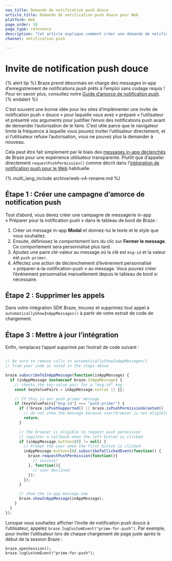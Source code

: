 ```yaml
---
nav_title: Demande de notification push douce
article_title: Demande de notification push douce pour Web
platform: Web
page_order: 19
page_type: reference
description: "Cet article explique comment créer une demande de notification push douce pour votre application Web"
channel: notification push

---
```


# Invite de notification push douce

{% alert tip %}
Braze prend désormais en charge des messages in-app d’enregistrement de notifications push prêts à l’emploi sans codage requis ! Pour en savoir plus, consultez notre [Guide d’amorce de notification push]({{site.baseurl}}/user_guide/message_building_by_channel/push/push_primer_messages/).
{% endalert %}

C’est souvent une bonne idée pour les sites d’implémenter une invite de notification push « douce » pour laquelle vous avez « préparé » l’utilisateur et présenté vos arguments pour justifier l’envoi des notifications push avant de demander l’autorisation de le faire. C’est utile parce que le navigateur limite la fréquence à laquelle vous pouvez inviter l’utilisateur directement, et si l’utilisateur refuse l’autorisation, vous ne pouvez plus la demander à nouveau. 

Cela peut être fait simplement par le biais des [messages in-app déclenchés]({{site.baseurl}}/developer_guide/platform_integration_guides/web/in-app_messaging/in-app_message_delivery/#trigger-types) de Braze pour une expérience utilisateur transparente. Plutôt que d’appeler directement `requestPushPermission()` comme décrit dans l’[intégration de notification push pour le Web]({{site.baseurl}}/developer_guide/platform_integration_guides/web/push_notifications/integration/#step-2-browser-registration) habituelle.

{% multi_lang_include archive/web-v4-rename.md %}

## Étape 1 : Créer une campagne d’amorce de notification push

Tout d’abord, vous devez créer une campagne de messagerie in-app « Préparer pour la notification push » dans le tableau de bord de Braze :

1. Créer un message in-app **Modal** et donnez-lui le texte et le style que vous souhaitez. 
2. Ensuite, définissez le comportement lors du clic sur **Fermer le message**. Ce comportement sera personnalisé plus tard.
3. Ajoutez une paire clé-valeur au message où la clé est `msg-id` et la valeur est `push-primer`.
4. Affectez une action de déclenchement d’événement personnalisé « préparer-à-la-notification-push » au message. Vous pouvez créer l’événement personnalisé manuellement depuis le tableau de bord si nécessaire.

## Étape 2 : Supprimer les appels

Dans votre intégration SDK Braze, trouvez et supprimez tout appel à `automaticallyShowInAppMessages()` à partir de votre extrait de code de chargement.

## Étape 3 : Mettre à jour l’intégration

Enfin, remplacez l’appel supprimé par l’extrait de code suivant :

```javascript

// Be sure to remove calls to automaticallyShowInAppMessages() 
// from your code as noted in the steps above

braze.subscribeToInAppMessage(function(inAppMessage) {
  if (inAppMessage instanceof braze.InAppMessage) {
    // checks the key-value pair for a "msg-id" key
    const keyValuePairs = inAppMessage.extras || {};

    // If this is our push primer message
    if (keyValuePairs["msg-id"] === "push-primer") {
      if (!braze.isPushSupported() || braze.isPushPermissionGranted() || braze.isPushBlocked()) {
        // do not show the message because user/browser is not eligible
        return;
      }

      // the browser is eligible to request push permission
      // register a callback when the left-button is clicked
      if (inAppMessage.buttons[0] != null) {
        // Prompt the user when the first button is clicked
        inAppMessage.buttons[0].subscribeToClickedEvent(function() {
          braze.requestPushPermission(function(){
            // success!
          }, function(){
            // user declined
          });
        });
      }

      // show the in-app message now
      braze.showInAppMessage(inAppMessage);
    }
  }
});
```

Lorsque vous souhaitez afficher l’invite de notification push douce à l’utilisateur, appelez `braze.logCustomEvent("prime-for-push")`. Par exemple, pour inviter l’utilisateur lors de chaque chargement de page juste après le début de la session Braze :

```
braze.openSession();
braze.logCustomEvent("prime-for-push");
```
